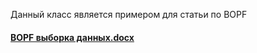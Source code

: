  Данный класс является примером для статьи по BOPF
#### [BOPF выборка данных.docx](https://github.com/user-attachments/files/18206425/BOPF.docx)
